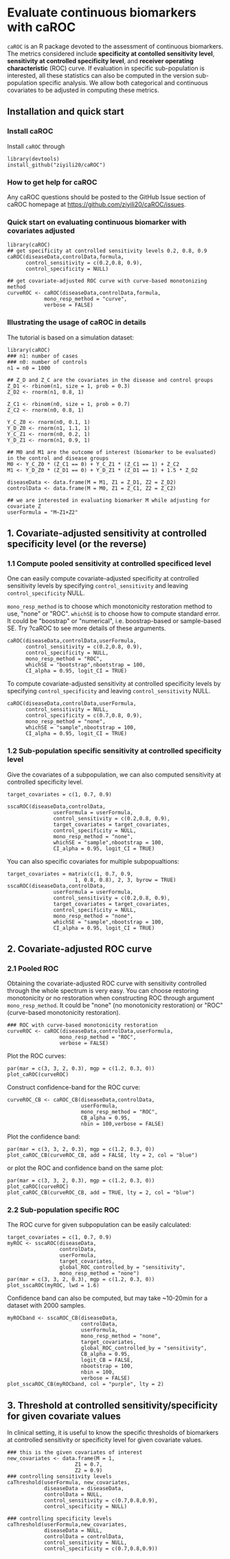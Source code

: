 # Evaluate continuous biomarkers with caROC

`caROC` is an R package devoted to the assessment of continuous biomarkers. The metrics considered include **specificity at contolled sensitivity level**, **sensitivity at controlled specificity level**, and **receiver operating characteristic** (ROC) curve. If evaluation in specific sub-population is interested, all these statistics can also be computed in the version sub-population specific analysis. We allow both categorical and continuous covariates to be adjusted in computing these metrics.

## Installation and quick start

### Install caROC

Install `caROC` through

```{r install, eval=FALSE, message=FALSE, warning=FALSE}
library(devtools)
install_github("ziyili20/caROC")
```

### How to get help for caROC

Any caROC questions should be posted
to the GitHub Issue section of caROC 
homepage at https://github.com/ziyili20/caROC/issues.

### Quick start on evaluating continuous biomarker with covariates adjusted

```{r quick_start, eval = FALSE, message=FALSE}
library(caROC)
## get specificity at controlled sensitivity levels 0.2, 0.8, 0.9
caROC(diseaseData,controlData,formula,
      control_sensitivity = c(0.2,0.8, 0.9),
      control_specificity = NULL)
      
## get covariate-adjusted ROC curve with curve-based monotonizing method
curveROC <- caROC(diseaseData,controlData,formula,
            mono_resp_method = "curve", 
            verbose = FALSE)
```

### Illustrating the usage of caROC in details

The tutorial is based on a simulation dataset:

```{r getdata, eval = TRUE, warning=FALSE, message=FALSE}
library(caROC)
### n1: number of cases
### n0: number of controls
n1 = n0 = 1000

## Z_D and Z_C are the covariates in the disease and control groups
Z_D1 <- rbinom(n1, size = 1, prob = 0.3)
Z_D2 <- rnorm(n1, 0.8, 1)

Z_C1 <- rbinom(n0, size = 1, prob = 0.7)
Z_C2 <- rnorm(n0, 0.8, 1)

Y_C_Z0 <- rnorm(n0, 0.1, 1)
Y_D_Z0 <- rnorm(n1, 1.1, 1)
Y_C_Z1 <- rnorm(n0, 0.2, 1)
Y_D_Z1 <- rnorm(n1, 0.9, 1)

## M0 and M1 are the outcome of interest (biomarker to be evaluated) in the control and disease groups
M0 <- Y_C_Z0 * (Z_C1 == 0) + Y_C_Z1 * (Z_C1 == 1) + Z_C2
M1 <- Y_D_Z0 * (Z_D1 == 0) + Y_D_Z1 * (Z_D1 == 1) + 1.5 * Z_D2

diseaseData <- data.frame(M = M1, Z1 = Z_D1, Z2 = Z_D2)
controlData <- data.frame(M = M0, Z1 = Z_C1, Z2 = Z_C2)

## we are interested in evaluating biomarker M while adjusting for covariate Z
userFormula = "M~Z1+Z2"
```

## 1. Covariate-adjusted sensitivity at controlled specificity level (or the reverse)

### 1.1 Compute pooled sensitivity at controlled specificed level

One can easily compute covariate-adjusted specificity at controlled sensitivity levels by specifying `control_sensitivity` and leaving `control_specificity` NULL. 

`mono_resp_method` is to choose which monotonicity restoration method to use, "none" or "ROC". `whichSE` is to choose how to compute standard error. It could be "boostrap" or "numerical", i.e. boostrap-based or sample-based SE. Try ?caROC to see more details of these arguments.

```{r controlspec, warning=FALSE, message=FALSE}
caROC(diseaseData,controlData,userFormula,
      control_sensitivity = c(0.2,0.8, 0.9),
      control_specificity = NULL,
      mono_resp_method = "ROC",
      whichSE = "bootstrap",nbootstrap = 100,
      CI_alpha = 0.95, logit_CI = TRUE)
```

To compute covariate-adjusted sensitivity at controlled specificity levels by specifying `control_specificity` and leaving `control_sensitivity` NULL. 

```{r controlsens, warning=FALSE, message=FALSE}
caROC(diseaseData,controlData,userFormula,
      control_sensitivity = NULL,
      control_specificity = c(0.7,0.8, 0.9),
      mono_resp_method = "none",
      whichSE = "sample",nbootstrap = 100,
      CI_alpha = 0.95, logit_CI = TRUE)
```

### 1.2 Sub-population specific sensitivity at controlled specificity level

Give the covariates of a subpopulation, we can also computed sensitivity at controlled specificity level.
```{r controlspecss, warning=FALSE, message=FALSE}
target_covariates = c(1, 0.7, 0.9)

sscaROC(diseaseData,controlData,
               userFormula = userFormula,
               control_sensitivity = c(0.2,0.8, 0.9),
               target_covariates = target_covariates,
               control_specificity = NULL,
               mono_resp_method = "none",
               whichSE = "sample",nbootstrap = 100,
               CI_alpha = 0.95, logit_CI = TRUE)
```

You can also specific covariates for multiple subpopualtions:
```{r multicontrolspecss, message=FALSE, warning=FALSE}
target_covariates = matrix(c(1, 0.7, 0.9,
                      1, 0.8, 0.8), 2, 3, byrow = TRUE)
sscaROC(diseaseData,controlData,
               userFormula = userFormula,
               control_sensitivity = c(0.2,0.8, 0.9),
               target_covariates = target_covariates,
               control_specificity = NULL,
               mono_resp_method = "none",
               whichSE = "sample",nbootstrap = 100,
               CI_alpha = 0.95, logit_CI = TRUE)
```


## 2. Covariate-adjusted ROC curve

### 2.1 Pooled ROC

Obtaining the covariate-adjusted ROC curve with sensitivity controlled through the whole spectrum is very easy. You can choose restoring monotonicity or no restoration when constructing ROC through argument `mono_resp_method`. It could be "none" (no monotonicity restoration) or "ROC" (curve-based monotonicity restoration). 

```{r ROC, warning=FALSE, message=FALSE}
### ROC with curve-based monotonicity restoration
curveROC <- caROC(diseaseData,controlData,userFormula,
                 mono_resp_method = "ROC", 
                 verbose = FALSE)
```

Plot the ROC curves:

```{r plotROC, warning=FALSE, message=FALSE}
par(mar = c(3, 3, 2, 0.3), mgp = c(1.2, 0.3, 0))
plot_caROC(curveROC)
```

Construct confidence-band for the ROC curve:

```{r ROC2, warning=FALSE, message=FALSE}
curveROC_CB <- caROC_CB(diseaseData,controlData,
						userFormula, 
						mono_resp_method = "ROC",
						CB_alpha = 0.95,
						nbin = 100,verbose = FALSE)
```   
 
Plot the confidence band:

```{r plotROCband, warning=FALSE, message=FALSE}
par(mar = c(3, 3, 2, 0.3), mgp = c(1.2, 0.3, 0))
plot_caROC_CB(curveROC_CB, add = FALSE, lty = 2, col = "blue")                   
```

or plot the ROC and confidence band on the same plot:

```{r plotROCband2, warning=FALSE, message=FALSE}
par(mar = c(3, 3, 2, 0.3), mgp = c(1.2, 0.3, 0))
plot_caROC(curveROC)
plot_caROC_CB(curveROC_CB, add = TRUE, lty = 2, col = "blue")
```

### 2.2 Sub-population specific ROC

The ROC curve for given subpopulation can be easily calculated:

```{r ssROC, warning=FALSE, message=FALSE}
target_covariates = c(1, 0.7, 0.9)
myROC <- sscaROC(diseaseData,
                 controlData,
                 userFormula,
                 target_covariates,
                 global_ROC_controlled_by = "sensitivity",
                 mono_resp_method = "none")
par(mar = c(3, 3, 2, 0.3), mgp = c(1.2, 0.3, 0))
plot_sscaROC(myROC, lwd = 1.6)
```

Confidence band can also be computed, but may take ~10-20min for a dataset with 2000 samples.

```{r ssROCband, eval=FALSE}
myROCband <- sscaROC_CB(diseaseData,
                        controlData,
                        userFormula,
                        mono_resp_method = "none",
                        target_covariates,
                        global_ROC_controlled_by = "sensitivity",
                        CB_alpha = 0.95,
                        logit_CB = FALSE,
                        nbootstrap = 100,
                        nbin = 100,
                        verbose = FALSE)
plot_sscaROC_CB(myROCband, col = "purple", lty = 2)
```


## 3. Threshold at controlled sensitivity/specificity for given covariate values

In clinical setting, it is useful to know the specific thresholds of biomarkers at controlled sensitivity or specificity level for given covariate values.

```{r treshold, warning=FALSE, message=FALSE}
### this is the given covariates of interest
new_covariates <- data.frame(M = 1,
                      Z1 = 0.7,
                      Z2 = 0.9)
### controlling sensitivity levels
caThreshold(userFormula, new_covariates,
            diseaseData = diseaseData,
            controlData = NULL,
            control_sensitivity = c(0.7,0.8,0.9),
            control_specificity = NULL)
            
### controlling specificity levels
caThreshold(userFormula,new_covariates,
            diseaseData = NULL,
            controlData = controlData,
            control_sensitivity = NULL,
            control_specificity = c(0.7,0.8,0.9))
```
